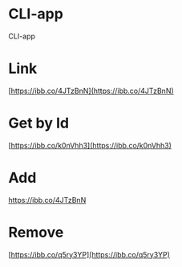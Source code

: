 # CLI-app
CLI-app

# Link
[https://ibb.co/4JTzBnN](https://ibb.co/4JTzBnN)

# Get by Id
[https://ibb.co/k0nVhh3](https://ibb.co/k0nVhh3)

# Add
[https://ibb.co/4JTzBnN
](https://ibb.co/QNpZTyN)
# Remove
[https://ibb.co/q5ry3YP](https://ibb.co/q5ry3YP)
